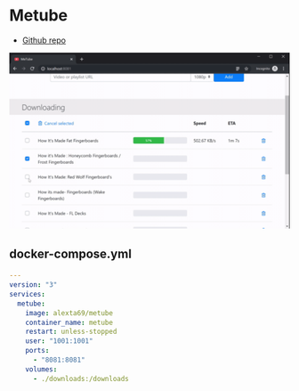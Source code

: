 # Metube

- [Github repo](https://github.com/alexta69/metube)

![Screenshot](metube.png)

## docker-compose.yml

```yml
---
version: "3"
services:
  metube:
    image: alexta69/metube
    container_name: metube
    restart: unless-stopped
    user: "1001:1001"
    ports:
      - "8081:8081"
    volumes:
      - ./downloads:/downloads
```
